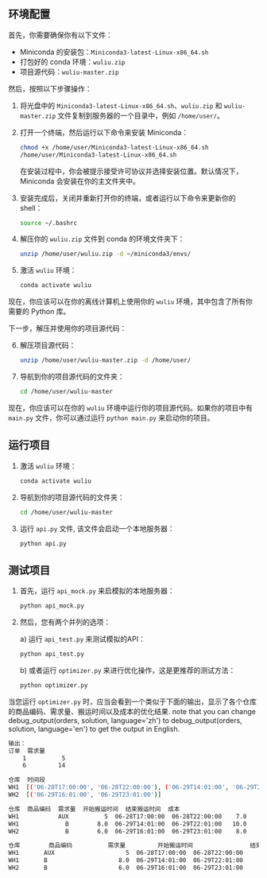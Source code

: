 ## 环境配置
首先，你需要确保你有以下文件：

- Miniconda 的安装包：`Miniconda3-latest-Linux-x86_64.sh`
- 打包好的 conda 环境：`wuliu.zip`
- 项目源代码：`wuliu-master.zip`

然后，按照以下步骤操作：

1. 将光盘中的 `Miniconda3-latest-Linux-x86_64.sh`、`wuliu.zip` 和 `wuliu-master.zip` 文件复制到服务器的一个目录中，例如 `/home/user/`。

2. 打开一个终端，然后运行以下命令来安装 Miniconda：

    ```bash
    chmod +x /home/user/Miniconda3-latest-Linux-x86_64.sh
    /home/user/Miniconda3-latest-Linux-x86_64.sh
    ```

    在安装过程中，你会被提示接受许可协议并选择安装位置。默认情况下，Miniconda 会安装在你的主文件夹中。

3. 安装完成后，关闭并重新打开你的终端，或者运行以下命令来更新你的 shell：

    ```bash
    source ~/.bashrc
    ```

4. 解压你的 `wuliu.zip` 文件到 conda 的环境文件夹下：

    ```bash
    unzip /home/user/wuliu.zip -d ~/miniconda3/envs/
    ```

5. 激活 `wuliu` 环境：

    ```bash
    conda activate wuliu
    ```

现在，你应该可以在你的离线计算机上使用你的 `wuliu` 环境，其中包含了所有你需要的 Python 库。

下一步，解压并使用你的项目源代码：

6. 解压项目源代码：

    ```bash
    unzip /home/user/wuliu-master.zip -d /home/user/
    ```

7. 导航到你的项目源代码的文件夹：

    ```bash
    cd /home/user/wuliu-master
    ```

现在，你应该可以在你的 `wuliu` 环境中运行你的项目源代码。如果你的项目中有 `main.py` 文件，你可以通过运行 `python main.py` 来启动你的项目。

## 运行项目

1. 激活 `wuliu` 环境：

    ```bash
    conda activate wuliu
    ```
2. 导航到你的项目源代码的文件夹：

    ```bash
    cd /home/user/wuliu-master
    ```
3. 运行 `api.py` 文件, 该文件会启动一个本地服务器：

    ```bash
    python api.py
    ```
## 测试项目

1. 首先，运行 `api_mock.py` 来启模拟的本地服务器：

   ```bash
   python api_mock.py
   ```

2. 然后，您有两个并列的选项：
   
   a) 运行 `api_test.py` 来测试模拟的API：

   ```bash
   python api_test.py
   ```

   b) 或者运行 `optimizer.py` 来进行优化操作，这是更推荐的测试方法：

   ```bash
   python optimizer.py
   ```

当您运行 `optimizer.py` 时，应当会看到一个类似于下面的输出，显示了各个仓库的商品编码、需求量、搬运时间以及成本的优化结果.
note that you can change debug_output(orders, solution, language='zh') to debug_output(orders, solution, language='en') to get the output in English.

```bash
输出：
订单  需求量
    1          5
    6         14

仓库  时间段
WH1  [('06-28T17:00:00', '06-28T22:00:00'), ('06-29T14:01:00', '06-29T22:01:00')]
WH2  [('06-29T16:01:00', '06-29T23:01:00')]

仓库  商品编码  需求量  开始搬运时间  结束搬运时间  成本
WH1           AUX          5  06-28T17:00:00  06-28T22:00:00    7.0
WH1             B        8.0  06-29T14:01:00  06-29T22:01:00   10.0
WH2             B        6.0  06-29T16:01:00  06-29T23:01:00    8.0

仓库        商品编码          需求量         开始搬运时间                结束搬运时间                成本        
WH1       AUX                    5  06-28T17:00:00  06-28T22:00:00        7.00
WH1       B                    8.0  06-29T14:01:00  06-29T22:01:00       10.00
WH2       B                    6.0  06-29T16:01:00  06-29T23:01:00        8.00
```     